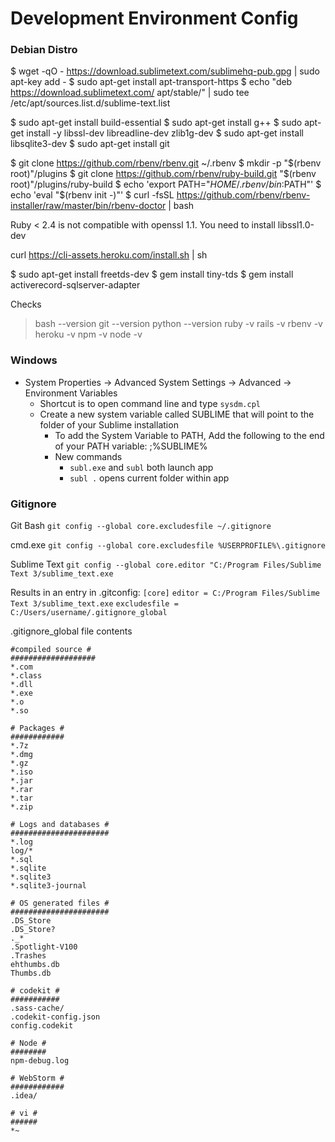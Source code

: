 # Development Environment Config

### Debian Distro
$ wget -qO - https://download.sublimetext.com/sublimehq-pub.gpg | sudo apt-key add -
$ sudo apt-get install apt-transport-https
$ echo "deb https://download.sublimetext.com/ apt/stable/" | sudo tee /etc/apt/sources.list.d/sublime-text.list

$ sudo apt-get install build-essential
$ sudo apt-get install g++
$ sudo apt-get install -y libssl-dev libreadline-dev zlib1g-dev
$ sudo apt-get install libsqlite3-dev
$ sudo apt-get install git

$ git clone https://github.com/rbenv/rbenv.git ~/.rbenv
$ mkdir -p "$(rbenv root)"/plugins
$ git clone https://github.com/rbenv/ruby-build.git "$(rbenv root)"/plugins/ruby-build
$ echo 'export PATH="$HOME/.rbenv/bin:$PATH"'
$ echo 'eval "$(rbenv init -)"'
$ curl -fsSL https://github.com/rbenv/rbenv-installer/raw/master/bin/rbenv-doctor | bash

Ruby < 2.4 is not compatible with openssl 1.1.
You need to install libssl1.0-dev

curl https://cli-assets.heroku.com/install.sh | sh

$ sudo apt-get install freetds-dev
$ gem install tiny-tds
$ gem install activerecord-sqlserver-adapter

Checks
> bash --version
> git --version
> python --version
> ruby -v
> rails -v
> rbenv -v
> heroku -v
> npm -v
> node -v

### Windows
* System Properties -> Advanced System Settings -> Advanced -> Environment Variables
    * Shortcut is to open command line and type `sysdm.cpl`
    * Create a new system variable called SUBLIME that will point to the folder of your Sublime installation
        * To add the System Variable to PATH, Add the following to the end of your PATH variable: ;%SUBLIME%
        * New commands
            * `subl.exe` and `subl` both launch app
            * `subl .` opens current folder within app

### Gitignore
Git Bash
`git config --global core.excludesfile ~/.gitignore`

cmd.exe
`git config --global core.excludesfile %USERPROFILE%\.gitignore`

Sublime Text
`git config --global core.editor "C:/Program Files/Sublime Text 3/sublime_text.exe`

Results in an entry in .gitconfig:
`[core]`
`editor = C:/Program Files/Sublime Text 3/sublime_text.exe`
`excludesfile = C:/Users/username/.gitignore_global`

.gitignore_global file contents

    #compiled source #
    ###################
    *.com
    *.class
    *.dll
    *.exe
    *.o
    *.so
     
    # Packages #
    ############
    *.7z
    *.dmg
    *.gz
    *.iso
    *.jar
    *.rar
    *.tar
    *.zip
     
    # Logs and databases #
    ######################
    *.log
    log/*
    *.sql
    *.sqlite
    *.sqlite3
    *.sqlite3-journal
     
    # OS generated files #
    ######################
    .DS_Store
    .DS_Store?
    ._*
    .Spotlight-V100
    .Trashes
    ehthumbs.db
    Thumbs.db
     
    # codekit #
    ###########
    .sass-cache/
    .codekit-config.json
    config.codekit
    
    # Node #
    ########
    npm-debug.log
    
    # WebStorm #
    ############
    .idea/
    
    # vi #
    ######
    *~